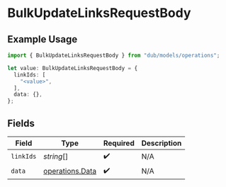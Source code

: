 # BulkUpdateLinksRequestBody

## Example Usage

```typescript
import { BulkUpdateLinksRequestBody } from "dub/models/operations";

let value: BulkUpdateLinksRequestBody = {
  linkIds: [
    "<value>",
  ],
  data: {},
};
```

## Fields

| Field                                              | Type                                               | Required                                           | Description                                        |
| -------------------------------------------------- | -------------------------------------------------- | -------------------------------------------------- | -------------------------------------------------- |
| `linkIds`                                          | *string*[]                                         | :heavy_check_mark:                                 | N/A                                                |
| `data`                                             | [operations.Data](../../models/operations/data.md) | :heavy_check_mark:                                 | N/A                                                |